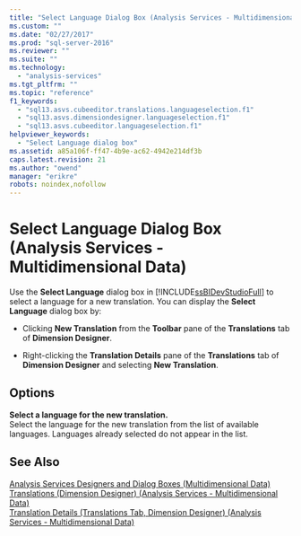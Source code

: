 ```yaml
---
title: "Select Language Dialog Box (Analysis Services - Multidimensional Data) | Microsoft Docs"
ms.custom: ""
ms.date: "02/27/2017"
ms.prod: "sql-server-2016"
ms.reviewer: ""
ms.suite: ""
ms.technology: 
  - "analysis-services"
ms.tgt_pltfrm: ""
ms.topic: "reference"
f1_keywords: 
  - "sql13.asvs.cubeeditor.translations.languageselection.f1"
  - "sql13.asvs.dimensiondesigner.languageselection.f1"
  - "sql13.asvs.cubeeditor.languageselection.f1"
helpviewer_keywords: 
  - "Select Language dialog box"
ms.assetid: a85a106f-ff47-4b9e-ac62-4942e214df3b
caps.latest.revision: 21
ms.author: "owend"
manager: "erikre"
robots: noindex,nofollow
---
```

# Select Language Dialog Box (Analysis Services - Multidimensional Data)
  Use the **Select Language** dialog box in [!INCLUDE[ssBIDevStudioFull](../a9notintoc/includes/ssbidevstudiofull-md.md)] to select a language for a new translation. You can display the **Select Language** dialog box by:  
  
-   Clicking **New Translation** from the **Toolbar** pane of the **Translations** tab of **Dimension Designer**.  
  
-   Right-clicking the **Translation Details** pane of the **Translations** tab of **Dimension Designer** and selecting **New Translation**.  
  
## Options  
 **Select a language for the new translation.**  
 Select the language for the new translation from the list of available languages. Languages already selected do not appear in the list.  
  
## See Also  
 [Analysis Services Designers and Dialog Boxes &#40;Multidimensional Data&#41;](../a9retired/analysis-services-designers-and-dialog-boxes-multidimensional-data.md)   
 [Translations &#40;Dimension Designer&#41; &#40;Analysis Services - Multidimensional Data&#41;](../a9retired/translations-dimension-designer.md)   
 [Translation Details &#40;Translations Tab, Dimension Designer&#41; &#40;Analysis Services - Multidimensional Data&#41;](../a9retired/translations-translation-details-dimension-designer.md)  
  
  